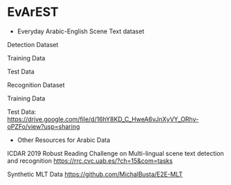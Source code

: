 # EvArEST

- Everyday Arabic-English Scene Text dataset

Detection Dataset

Training Data

Test Data

Recognition Dataset

Training Data

Test Data:
https://drive.google.com/file/d/16hY8KD_C_HweA6vJnXyVY_ORhy-oPZFo/view?usp=sharing



- Other Resources for Arabic Data

ICDAR 2019 Robust Reading Challenge on Multi-lingual scene text detection and recognition
https://rrc.cvc.uab.es/?ch=15&com=tasks

Synthetic MLT Data
https://github.com/MichalBusta/E2E-MLT


